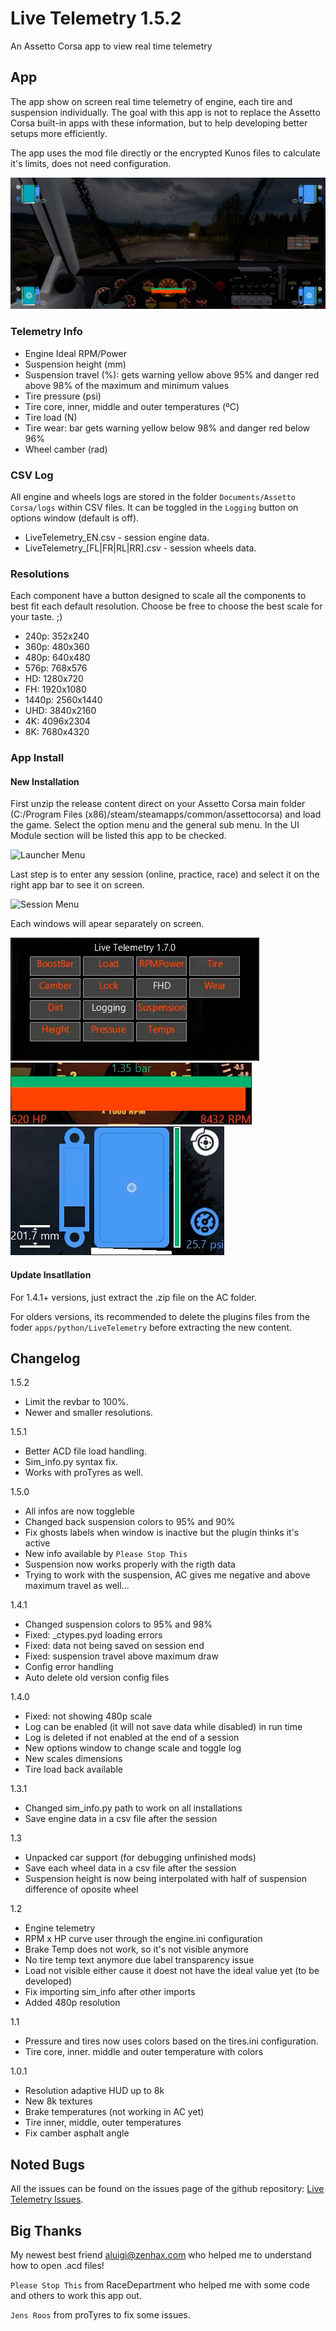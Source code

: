 # Live Telemetry 1.5.2

An Assetto Corsa app to view real time telemetry

## App

The app show on screen real time telemetry of engine, each tire and suspension individually. The goal with this app is not to replace the Assetto Corsa built-in apps with these information, but to help developing better setups more efficiently.

The app uses the mod file directly or the encrypted Kunos files to calculate it's limits, does not need configuration.

[![Screen-shot](https://raw.githubusercontent.com/albertowd/live-telemetry/master/resources/screenshot.jpg)](https://www.youtube.com/watch?v=KI4pK0c7n1Q)

### Telemetry Info

   - Engine Ideal RPM/Power
   - Suspension height (mm)
   - Suspension travel (%): gets warning yellow above 95% and danger red above 98% of the maximum and minimum values
   - Tire pressure (psi)
   - Tire core, inner, middle and outer temperatures (ºC)
   - Tire load (N)
   - Tire wear: bar gets warning yellow below 98% and danger red below 96%
   - Wheel camber (rad)

### CSV Log

All engine and wheels logs are stored in the folder `Documents/Assetto Corsa/logs` within CSV files. It can be toggled in the `Logging` button on options window (default is off).

   - LiveTelemetry_EN.csv - session engine data.
   - LiveTelemetry_[FL|FR|RL|RR].csv - session wheels data.

### Resolutions

Each component have a button designed to scale all the components to best fit each default resolution. Choose be free to choose the best scale for your taste. ;)
   - 240p: 352x240
   - 360p: 480x360
   - 480p:  640x480
   - 576p: 768x576
   - HD:  1280x720
   - FH:  1920x1080
   - 1440p:  2560x1440
   - UHD: 3840x2160
   - 4K:  4096x2304
   - 8K:  7680x4320

### App Install

#### New Installation

First unzip the release content direct on your Assetto Corsa main folder (C:/Program Files (x86)/steam/steamapps/common/assettocorsa) and load the game. Select the option menu and the general sub menu. In the UI Module section will be listed this app to be checked.

![Launcher Menu](https://raw.githubusercontent.com/albertowd/live-telemetry/master/resources/launcher-menu.jpg)

Last step is to enter any session (online, practice, race) and select it on the right app bar to see it on screen.

![Session Menu](https://raw.githubusercontent.com/albertowd/live-telemetry/master/resources/session-menu.jpg)

Each windows will apear separately on screen.

![Options Window](https://raw.githubusercontent.com/albertowd/live-telemetry/master/resources/app-options.jpg) ![Engine Menu](https://raw.githubusercontent.com/albertowd/live-telemetry/master/resources/app-engine.jpg) ![Wheel Window](https://raw.githubusercontent.com/albertowd/live-telemetry/master/resources/app-wheel.jpg)

#### Update Insatllation

For 1.4.1+ versions, just extract the .zip file on the AC folder.

For olders versions, its recommended to delete the plugins files from the foder `apps/python/LiveTelemetry` before extracting the new content.

## Changelog

1.5.2
   - Limit the revbar to 100%.
   - Newer and smaller resolutions.

1.5.1
   - Better ACD file load handling.
   - Sim_info.py syntax fix.
   - Works with proTyres as well.

1.5.0
   - All infos are now toggleble
   - Changed back suspension colors to 95% and 90%
   - Fix ghosts labels when window is inactive but the plugin thinks it's active
   - New info available by `Please Stop This`
   - Suspension now works properly with the rigth data
   - Trying to work with the suspension, AC gives me negative and above maximum travel as well...

1.4.1
   - Changed suspension colors to 95% and 98%
   - Fixed: _ctypes.pyd loading errors
   - Fixed: data not being saved on session end
   - Fixed: suspension travel above maximum draw
   - Config error handling
   - Auto delete old version config files

1.4.0
   - Fixed: not showing 480p scale
   - Log can be enabled (it will not save data while disabled) in run time
   - Log is deleted if not enabled at the end of a session
   - New options window to change scale and toggle log
   - New scales dimensions
   - Tire load back available

1.3.1
   - Changed sim_info.py path to work on all installations
   - Save engine data in a csv file after the session

1.3
   - Unpacked car support (for debugging unfinished mods)
   - Save each wheel data in a csv file after the session
   - Suspension height is now being interpolated with half of suspension difference of oposite wheel

1.2
   - Engine telemetry
   - RPM x HP curve user through the engine.ini configuration
   - Brake Temp does not work, so it's not visible anymore
   - No tire temp text anymore due label transparency issue
   - Load not visible either cause it doest not have the ideal value yet (to be developed)
   - Fix importing sim_info after other imports
   - Added 480p resolution

1.1
   - Pressure and tires now uses colors based on the tires.ini configuration.
   - Tire core, inner. middle and outer temperature with colors
   
1.0.1
   - Resolution adaptive HUD up to 8k
   - New 8k textures
   - Brake temperatures (not working in AC yet)
   - Tire inner, middle, outer temperatures
   - Fix camber asphalt angle

## Noted Bugs

All the issues can be found on the issues page of the github repository: [Live Telemetry Issues](https://github.com/albertowd/live-telemetry/issues).

## Big Thanks

My newest best friend [aluigi@zenhax.com](http://zenhax.com/viewtopic.php?f=9&t=90) who helped me to understand how to open .acd files!

`Please Stop This` from RaceDepartment who helped me with some code and others to work this app out.

`Jens Roos` from proTyres to fix some issues.
